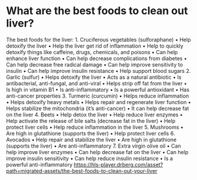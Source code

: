 # What are the best foods to clean out liver?

The best foods for the liver: 1. Cruciferous vegetables (sulforaphane) • Help detoxify the liver • Help the liver get rid of inflammation • Help to quickly detoxify things like caffeine, drugs, chemicals, and poisons • Can help enhance liver function • Can help decrease complications from diabetes • Can help decrease free radical damage • Can help improve sensitivity to insulin • Can help improve insulin resistance • Help support blood sugars 2. Garlic (sulfur) • Helps detoxify the liver • Acts as a natural antibiotic • Is antibacterial, anti-fungal, and anti-viral • Helps strip off fat from the liver • Is high in vitamin B1 • Is anti-inflammatory • Is a powerful antioxidant • Has anti-cancer properties 3. Turmeric (curcumin) • Helps reduce inflammation • Helps detoxify heavy metals • Helps repair and regenerate liver function • Helps stabilize the mitochondria (it’s anti-cancer) • It can help decrease fat on the liver 4. Beets • Help detox the liver • Help reduce liver enzymes • Help activate the release of bile salts (decrease fat in the liver) • Help protect liver cells • Help reduce inflammation in the liver 5. Mushrooms • Are high in glutathione (supports the liver) • Help protect liver cells 6. Avocados • Help repair and stabilize the liver • Are high in glutathione (supports the liver) • Are anti-inflammatory 7. Extra virgin olive oil • Can help improve liver enzymes • Can help decrease fat on the liver • Can help improve insulin sensitivity • Can help reduce insulin resistance • Is a powerful anti-inflammatory https://hls-player.drberg.com/asset?path=migrated-assets/the-best-foods-to-clean-out-your-liver